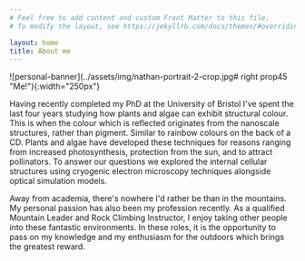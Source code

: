 ```yaml
---
# Feel free to add content and custom Front Matter to this file.
# To modify the layout, see https://jekyllrb.com/docs/themes/#overriding-theme-defaults

layout: home
title: About me
---
```



![personal-banner](../assets/img/nathan-portrait-2-crop.jpg# right prop45 "Me!"){:width="250px"}

Having recently completed my PhD at the University of Bristol I've spent the last four years 
studying how plants and algae can exhibit structural colour. This is when the colour which is reflected 
originates from the nanoscale structures, rather than pigment. Similar to rainbow colours 
on the back of a CD. Plants and algae have developed these techniques for reasons ranging 
from increased photosynthesis, protection from the sun, and to attract pollinators. To answer 
our questions we explored the internal cellular structures using cryogenic electron microscopy 
techniques alongside optical simulation models.

Away from academia, there's nowhere I'd rather be than in the mountains. My personal passion
has also been my profession recently. As a qualified Mountain Leader and Rock Climbing 
Instructor, I enjoy taking other people into these fantastic environments. In these roles, 
it is the opportunity to pass on my knowledge and my enthusiasm for the outdoors which 
brings the greatest reward. 